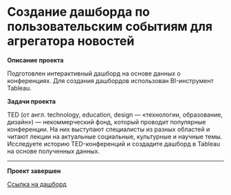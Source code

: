 
# Создание дашборда по пользовательским событиям для агрегатора новостей

<b>Описание проекта</b>

Подготовлен интерактивный дашборд на основе данных о конференциях. Для создания дашбордов использован BI-инструмент Tableau.


<b>Задачи проекта</b>

TED (от англ. technology, education, design — «технологии, образование, дизайн») — некоммерческий фонд, который проводит популярные конференции. На них выступают специалисты из разных областей и читают лекции на актуальные социальные, культурные и научные темы. Исследуете историю TED-конференций и создадите дашборд в Tableau на основе полученных данных.

---

<b>Проект завершен</b>

[Ссылка на дашборд](https://public.tableau.com/app/profile/artem7301/viz/Dashboardformanagersv2/sheet4)
